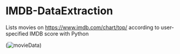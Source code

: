 # IMDB-DataExtraction
Lists movies on https://www.imdb.com/chart/top/ according to user-specified IMDB score with Python


(![movieData](https://user-images.githubusercontent.com/69642923/205717085-307087d5-6dc2-40a4-ba9d-9bb0aaff1690.png))
